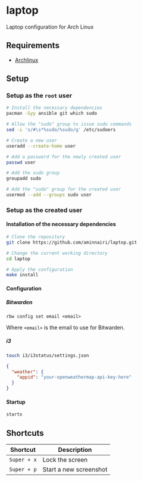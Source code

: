 # laptop

Laptop configuration for Arch Linux

## Requirements

- [Archlinux](https://archlinux.org/)

## Setup

### Setup as the `root` user

```bash
# Install the necessary dependencies
pacman -Syy ansible git which sudo

# Allow the "sudo" group to issue sudo commands
sed -i 's/#\s*%sudo/%sudo/g' /etc/sudoers

# Create a new user
useradd --create-home user

# Add a password for the newly created user
passwd user

# Add the sudo group
groupadd sudo

# Add the "sudo" group for the created user
usermod --add --groups sudo user
```

### Setup as the created user

#### Installation of the necessary dependencies

```bash
# Clone the repository
git clone https://github.com/aminnairi/laptop.git

# Change the current working directory
cd laptop

# Apply the configuration
make install
```

#### Configuration

##### Bitwarden

```
rbw config set email <email>
```

Where `<email>` is the email to use for Bitwarden.

##### i3

```bash
touch i3/i3status/settings.json
```

```json
{
  "weather": {
    "appid": "your-openweathermap-api-key-here"
  }
}
```

#### Startup

```bash
startx
```

## Shortcuts

Shortcut | Description
---|---
`Super + x` | Lock the screen
`Super + p` | Start a new screenshot 
